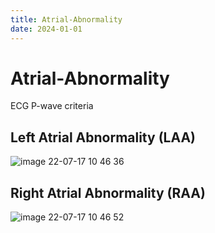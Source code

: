 ```yaml
---
title: Atrial-Abnormality
date: 2024-01-01
---
```

# Atrial-Abnormality

ECG P-wave criteria

## Left Atrial Abnormality (LAA)
![image 22-07-17 10 46 36](https://i.imgur.com/WMFIdM6.png)
## Right Atrial Abnormality (RAA)
![image 22-07-17 10 46 52](https://i.imgur.com/2TdX8xX.png)
